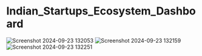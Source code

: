 # Indian_Startups_Ecosystem_Dashboard
![Screenshot 2024-09-23 132053](https://github.com/user-attachments/assets/6ba37edd-262a-4785-a4bf-49bbc0976a6a)
![Screenshot 2024-09-23 132159](https://github.com/user-attachments/assets/de4da6e7-8ea6-4d89-b50e-3aa1cde2ba7c)
![Screenshot 2024-09-23 132251](https://github.com/user-attachments/assets/2d2ec45c-8854-440d-b401-de041a9a1ebf)

